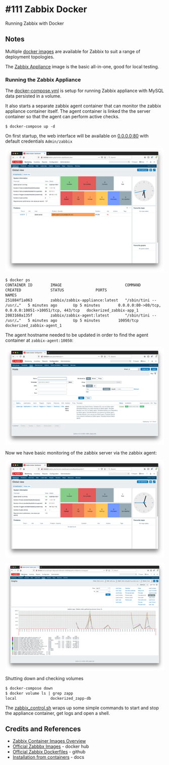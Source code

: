 # #111 Zabbix Docker

Running Zabbix with Docker

## Notes

Multiple [docker images](https://www.zabbix.com/container_images) are available for Zabbix to suit a range of deployment topologies.

The [Zabbix Appliance](https://hub.docker.com/r/zabbix/zabbix-appliance) image is the basic all-in-one, good for local testing.

### Running the Zabbix Appliance

The [docker-compose.yml](./docker-compose.yml?raw=true) is setup for running Zabbix appliance with MySQL data persisted in a volume.

It also starts a separate zabbix agent container that can monitor the zabbix appliance container itself.
The agent container is linked the the server container so that the agent can perform active checks.

```
$ docker-compose up -d
```

On first startup, the web interface will be available on [0.0.0.0:80](http://0.0.0.0:80) with default credentials `Admin/zabbix`

![initial_dashboard](./assets/initial_dashboard.png?raw=true)


```
$ docker ps
CONTAINER ID        IMAGE                            COMMAND                  CREATED             STATUS              PORTS                                                   NAMES
251884f1a063        zabbix/zabbix-appliance:latest   "/sbin/tini -- /usr/…"   5 minutes ago       Up 5 minutes        0.0.0.0:80->80/tcp, 0.0.0.0:10051->10051/tcp, 443/tcp   dockerized_zabbix-app_1
2083160a135f        zabbix/zabbix-agent:latest       "/sbin/tini -- /usr/…"   5 minutes ago       Up 5 minutes        10050/tcp                                               dockerized_zabbix-agent_1
```

The agent hostname needed to be updated in order to find the agent container at `zabbix-agent:10050`:

![agent_configured](./assets/agent_configured.png?raw=true)

Now we have basic monitoring of the zabbix server via the zabbix agent:

![updated_dashboard](./assets/updated_dashboard.png?raw=true)

![zabbix_server_activity](./assets/zabbix_server_activity.png?raw=true)

Shutting down and checking volumes

```
$ docker-compose down
$ docker volume ls | grep zapp
local               dockerized_zapp-db
```

The [zabbix_control.sh](./zabbix_control.sh?raw=true) wraps up some simple commands to start and stop the appliance container,
get logs and open a shell.

## Credits and References

* [Zabbix Container Images Overview](https://www.zabbix.com/container_images)
* [Official Zabbbx Images](https://hub.docker.com/u/zabbix) - docker hub
* [Official Zabbix Dockerfiles](https://github.com/zabbix/zabbix-docker) - github
* [Installation from containers](https://www.zabbix.com/documentation/current/manual/installation/containers) - docs
